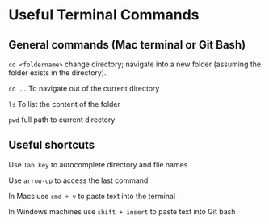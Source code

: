 # Useful Terminal Commands

## General commands (Mac terminal or Git Bash)

`cd <foldername>` change directory; navigate into a new folder (assuming the folder exists in the directory).

`cd ..` To navigate out of the current directory

`ls` To list the content of the folder

`pwd` full path to current directory

## Useful shortcuts

Use `Tab key` to autocomplete directory and file names

Use `arrow-up` to access the last command

In Macs use `cmd + v` to paste text into the terminal

In Windows machines use `shift + insert` to paste text into Git bash
